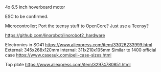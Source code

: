 

4x 6.5 inch hoverboard motor

ESC to be confirmed. 

Microcontroller; Port the teensy stuff to OpenCore? Just use a Teensy?

https://github.com/linorobot/linorobot2_hardware

Electronics in SO41 https://www.aliexpress.com/item/33026233999.html 
External: 345x268x120mm
Internal: 311x210x105mm
Similar to 1400 official case https://www.casesuk.com/peli-case-sizes.html

Top plate https://www.aliexpress.com/item/32974780851.html
